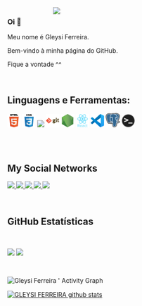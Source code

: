 <img src="https://raw.githubusercontent.com/MicaelliMedeiros/micaellimedeiros/master/image/computer-illustration.png" min-width="400px" max-width="400px" width="400px" align="right">

### Oi 👋
Meu nome é Gleysi Ferreira.
<br>

Bem-vindo à minha página do GitHub.

Fique a vontade ^^

<br>


## **Linguagens e Ferramentas:**  

<code><img height="30" src="https://raw.githubusercontent.com/github/explore/80688e429a7d4ef2fca1e82350fe8e3517d3494d/topics/html/html.png"></code>
<code><img height="30" src="https://raw.githubusercontent.com/github/explore/80688e429a7d4ef2fca1e82350fe8e3517d3494d/topics/css/css.png"></code>
<code><img height="30" src="https://camo.githubusercontent.com/a4199191bff0e00930a78bbcd5f4257c4db4efc3d4bf3b19ca16041751b4c1be/68747470733a2f2f736b696c6c69636f6e732e6465762f69636f6e733f693d6a73"></code>
<code><img height="30" src="https://raw.githubusercontent.com/github/explore/80688e429a7d4ef2fca1e82350fe8e3517d3494d/topics/git/git.png"></code>
<code><img height="30" src="https://raw.githubusercontent.com/github/explore/80688e429a7d4ef2fca1e82350fe8e3517d3494d/topics/nodejs/nodejs.png"></code>
<code><img height="30" src="https://raw.githubusercontent.com/devicons/devicon/master/icons/react/react-original-wordmark.svg"></code>
<code><img height="30" src="https://raw.githubusercontent.com/github/explore/80688e429a7d4ef2fca1e82350fe8e3517d3494d/topics/visual-studio-code/visual-studio-code.png"></code>
<code><img height="32" src="https://raw.githubusercontent.com/github/explore/80688e429a7d4ef2fca1e82350fe8e3517d3494d/topics/postgresql/postgresql.png"></code>
<code><img height="30" src="https://raw.githubusercontent.com/github/explore/80688e429a7d4ef2fca1e82350fe8e3517d3494d/topics/terminal/terminal.png"></code>

<br>
<br>

## **My Social Networks**

<p align="left">
  <a href="gleysi.lcf@gmail.com" alt="Gmail" target="_blank">
  <img src="https://img.shields.io/badge/-Gmail-FF0000?style=for-the-badge&logo=gmail&logoColor=white">
  </a> 

  <a href="https://www.linkedin.com/in/gleysi-ferreira/" alt="Linkedin" target="blank">
  <img src="https://img.shields.io/badge/LinkedIn-0077B5?style=for-the-badge&logo=linkedin&logoColor=white">
  </a> 
  
  <a href="https://wa.me/5532999417261" alt="WhatsApp" target="_blank">
  <img src="https://img.shields.io/badge/WhatsApp-25D366?style=for-the-badge&logo=whatsapp&logoColor=white">
  </a>

  <a href="https://www.facebook.com/gleysi.ferreira/" alt="Facebook" target="blank">
  <img src="https://img.shields.io/badge/Facebook-1877F2?style=for-the-badge&logo=facebook&logoColor=white">
  </a>

  <a href="https://www.instagram.com/gleysi.ferreira/" alt="Instagram" target="blank">
  <img src="https://img.shields.io/badge/Instagram-E4405F?style=for-the-badge&logo=instagram&logoColor=white">
  </a>
  </p>

<br>

## **GitHub Estatísticas**

<br/>
<p align="left">
   <img width="49.5%" src="https://github-readme-stats.vercel.app/api?username=gleysiferreira&show_icons=true&theme=gruvbox&hide_border=true" />
    <img width="49.5%" src="https://github-readme-streak-stats.herokuapp.com/?user=gleysiferreira&theme=gruvbox&hide_border=true" />
  </a>
</p>
<br>

![Gleysi Ferreira ' Activity Graph](https://activity-graph.herokuapp.com/graph?username=gleysiferreira&custom_title=Gleysi%20Contribution%20Graph&theme=gruvbox&bg_color=282828&hide_border=true&line=d1a01f&point=c58545)


<a href="https://github.com/gleysiferreira">
  <img align="center" src="https://github-readme-stats.vercel.app/api/top-langs/?username=gleysiferreira&theme=gruvbox&hide_langs_below=1" alt="GLEYSI FERREIRA github stats"/>
</a>
